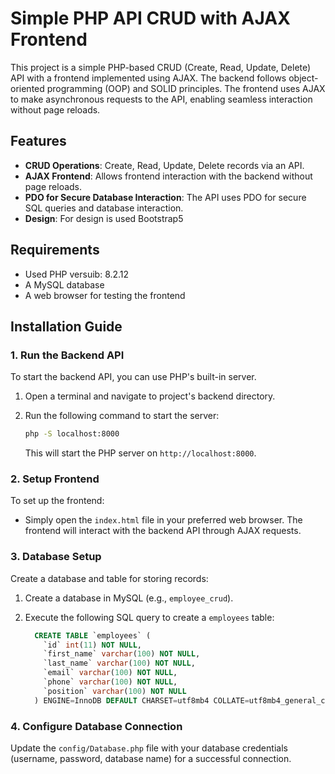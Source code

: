 # Simple PHP API CRUD with AJAX Frontend

This project is a simple PHP-based CRUD (Create, Read, Update, Delete) API with a frontend implemented using AJAX. The backend follows object-oriented programming (OOP) and SOLID principles. The frontend uses AJAX to make asynchronous requests to the API, enabling seamless interaction without page reloads.

## Features

- **CRUD Operations**: Create, Read, Update, Delete records via an API.
- **AJAX Frontend**: Allows frontend interaction with the backend without page reloads.
- **PDO for Secure Database Interaction**: The API uses PDO for secure SQL queries and database interaction.
- **Design**: For design is used Bootstrap5

## Requirements

- Used PHP versuib: 8.2.12
- A MySQL database
- A web browser for testing the frontend

## Installation Guide

### 1. **Run the Backend API**
To start the backend API, you can use PHP's built-in server.

1. Open a terminal and navigate to  project's backend directory.
2. Run the following command to start the server:
    ```bash
    php -S localhost:8000
    ```

   This will start the PHP server on `http://localhost:8000`.

### 2. **Setup Frontend**
To set up the frontend:

- Simply open the `index.html` file in your preferred web browser. The frontend will interact with the backend API through AJAX requests.

### 3. **Database Setup**
Create a database and table for storing records:

1. Create a database in MySQL (e.g., `employee_crud`).
2. Execute the following SQL query to create a `employees` table:

    ```sql
      CREATE TABLE `employees` (
        `id` int(11) NOT NULL,
        `first_name` varchar(100) NOT NULL,
        `last_name` varchar(100) NOT NULL,
        `email` varchar(100) NOT NULL,
        `phone` varchar(100) NOT NULL,
        `position` varchar(100) NOT NULL
      ) ENGINE=InnoDB DEFAULT CHARSET=utf8mb4 COLLATE=utf8mb4_general_ci;
    ```

### 4. **Configure Database Connection**
Update the `config/Database.php` file with your database credentials (username, password, database name) for a successful connection.
